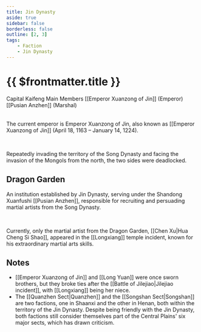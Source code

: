 ```yaml
---
title: Jin Dynasty
aside: true
sidebar: false
borderless: false
outline: [2, 3]
tags:
    - Faction
    - Jin Dynasty
---
```


# {{ $frontmatter.title }}

<InfoList position="right">
	<Info title="Faction Information" :open=true>
		<table>
            <ChTr>
				<ChTd isTitle=true position='center'>
					Capital
				</ChTd>
			</ChTr>
			<ChTr>
                <ChTd position='center'>
                    Kaifeng
                </ChTd>
            </ChTr>
			<ChTr>
				<ChTd isTitle=true position='center'>
					Main Members
				</ChTd>
			</ChTr>
			<ChTr>
                <ChTd position='center'>
                    [[Emperor Xuanzong of Jin]] (Emperor)
                </ChTd>
            </ChTr>
            <ChTr>
                <ChTd position='center'>
                    [[Pusian Anzhen]] (Marshal)
                </ChTd>
            </ChTr>
		</table>
	</Info>
</InfoList>

The current emperor is Emperor Xuanzong of Jin, also known as [[Emperor Xuanzong of Jin]] (April 18, 1163 – January 14, 1224).

<br>

Repeatedly invading the territory of the Song Dynasty and facing the invasion of the Mongols from the north, the two sides were deadlocked.
<br clear="all">

## Dragon Garden

An institution established by Jin Dynasty, serving under the Shandong Xuanfushi [[Pusian Anzhen]], responsible for recruiting and persuading martial artists from the Song Dynasty.

<br>

Currently, only the martial artist from the Dragon Garden, [[Chen Xu|Hua Cheng Si Shao]], appeared in the [[Longxiang]] temple incident, known for his extraordinary martial arts skills.

## Notes

- [[Emperor Xuanzong of Jin]] and [[Long Yuan]] were once sworn brothers, but they broke ties after the [[Battle of Jilejiao|Jilejiao incident]], with [[Longxiang]] being her niece.
- The [[Quanzhen Sect|Quanzhen]] and the [[Songshan Sect|Songshan]] are two factions, one in Shaanxi and the other in Henan, both within the territory of the Jin Dynasty. Despite being friendly with the Jin Dynasty, both factions still consider themselves part of the Central Plains' six major sects, which has drawn criticism.